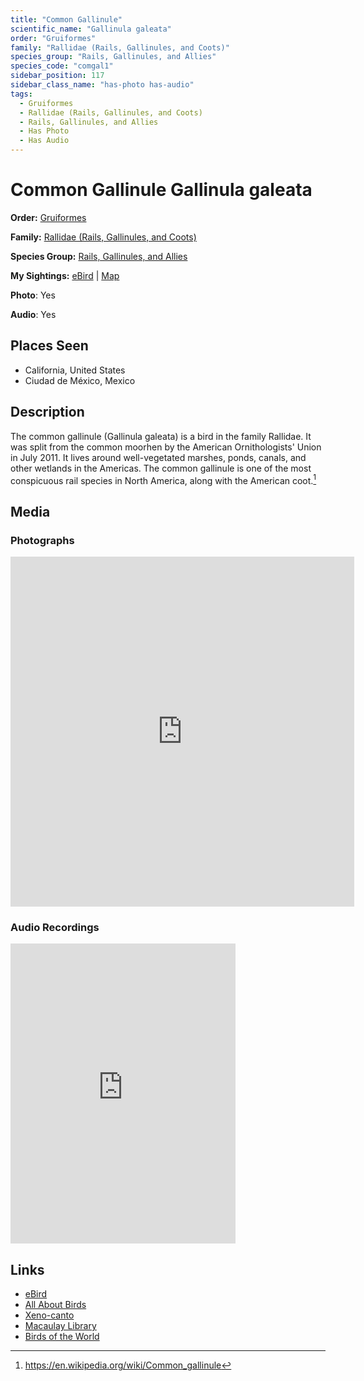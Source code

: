 ```yaml
---
title: "Common Gallinule"
scientific_name: "Gallinula galeata"
order: "Gruiformes"
family: "Rallidae (Rails, Gallinules, and Coots)"
species_group: "Rails, Gallinules, and Allies"
species_code: "comgal1"
sidebar_position: 117
sidebar_class_name: "has-photo has-audio"
tags: 
  - Gruiformes
  - Rallidae (Rails, Gallinules, and Coots)
  - Rails, Gallinules, and Allies
  - Has Photo
  - Has Audio
---
```


# Common Gallinule <span className='sci_name'>Gallinula galeata</span>

**Order:** [Gruiformes](/tags/gruiformes)

**Family:** [Rallidae (Rails, Gallinules, and Coots)](/tags/rallidae-rails-gallinules-and-coots)

**Species Group:** [Rails, Gallinules, and Allies](/tags/rails-gallinules-and-allies)

**My Sightings:** [eBird](https://ebird.org/lifelist?r=world&time=life&spp=comgal1) | [Map](/map?species_code=comgal1)

**Photo**: Yes 

**Audio**: Yes

## Places Seen

* California, United States
* Ciudad de México, Mexico

## Description
The common gallinule (Gallinula galeata) is a bird in the family Rallidae. It was split from the common moorhen by the American Ornithologists' Union in July 2011. It lives around well-vegetated marshes, ponds, canals, and other wetlands in the Americas. The common gallinule is one of the most conspicuous rail species in North America, along with the American coot.[^1]

[^1]: https://en.wikipedia.org/wiki/Common_gallinule

## Media
### Photographs
<iframe src="https://macaulaylibrary.org/asset/626996488/embed" width="550" height="560" frameborder="0" allowfullscreen></iframe>

### Audio Recordings
<iframe src="https://macaulaylibrary.org/asset/626843308/embed" width="360" height="480" frameborder="0" allowfullscreen></iframe>

## Links
* [eBird](https://ebird.org/species/comgal1) 
* [All About Birds](https://www.allaboutbirds.org/guide/comgal1) 
* [Xeno-canto](https://www.xeno-canto.org/species/gallinula-galeata) 
* [Macaulay Library](https://search.macaulaylibrary.org/catalog?taxonCode=comgal1&sort=rating_rank_desc)
* [Birds of the World](https://birdsoftheworld.org/bow/species/comgal1)
